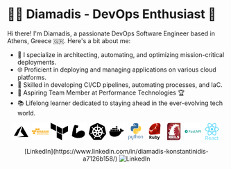 # 👨‍💻 Diamadis - DevOps Enthusiast 🚀

Hi there! I'm Diamadis, a passionate DevOps Software Engineer based in Athens, Greece 🇬🇷. Here's a bit about me:

- 🔧 I specialize in architecting, automating, and optimizing mission-critical deployments.
- 🌐 Proficient in deploying and managing applications on various cloud platforms.
- 🚀 Skilled in developing CI/CD pipelines, automating processes, and IaC.
- 💼 Aspiring Team Member at Performance Technologies 🏆
- 📚 Lifelong learner dedicated to staying ahead in the ever-evolving tech world.

<p align="center">
  <img src="icons/black/azure.png" alt="Azure" title="Azure" width="40" height="40"/>
  <img src="icons/amazonwebservices/amazonwebservices-plain-wordmark.svg" alt="GitHub" title="GitHub" width="40" height="40"/>
  <img src="icons/black/terraform.png" alt="Terraform" title="Terraform" width="40" height="40"/>
  <img src="icons/black/bicep.png" alt="Bicep" title="Bicep" width="40" height="40"/>
  <img src="icons/black/kubernetes.png" alt="Kubernetes" title="Kubernetes" width="40" height="40"/>
  <img src="icons/black/docker.png" alt="Docker" title="Docker" width="40" height="40"/>
  <img src="icons/python/python-original-wordmark.svg" alt="Python" title="Python" width="40" height="40"/>
  <img src="icons/ruby/ruby-original-wordmark.svg" alt="Ruby" title="Ruby" width="40" height="40"/>
  <img src="icons/rails/rails-original-wordmark.svg" alt="Rails" title="Rails" width="40" height="40"/>
  <img src="icons/fastapi/fastapi-original-wordmark.svg" alt="FastAPI" title="FastAPI" width="40" height="40"/>
  <img src="icons/react/react-original-wordmark.svg" alt="React" title="React" width="40" height="40"/>
</p>
<p align="center">
  [LinkedIn](https://www.linkedin.com/in/diamadis-konstantinidis-a7126b158/)
    <img src="https://img.shields.io/badge/LinkedIn-Connect-blue?style=flat&logo=linkedin" alt="LinkedIn">
  </a>
</p>
